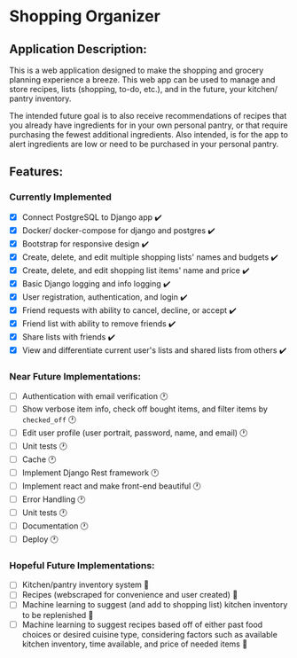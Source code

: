 # Shopping Organizer

## Application Description:
This is a web application designed to make the shopping and grocery planning experience a breeze. This web app can be used to manage and store recipes, lists (shopping, to-do, etc.), and in the future, your kitchen/ pantry inventory.

The intended future goal is to also receive recommendations of recipes that you already have ingredients for in your own personal pantry, or that require purchasing the fewest additional ingredients. Also intended, is for the app to alert ingredients are low or need to be purchased in your personal pantry.

## Features:

### Currently Implemented
- [x] Connect PostgreSQL to Django app :heavy_check_mark:
- [x] Docker/ docker-compose for django and postgres :heavy_check_mark:
- [x] Bootstrap for responsive design :heavy_check_mark:
- [x] Create, delete, and edit multiple shopping lists' names and budgets :heavy_check_mark:
- [x] Create, delete, and edit shopping list items' name and price :heavy_check_mark:
- [x] Basic Django logging and info logging :heavy_check_mark:
- [x] User registration, authentication, and login :heavy_check_mark:
- [x] Friend requests with ability to cancel, decline, or accept :heavy_check_mark:
- [x] Friend list with ability to remove friends :heavy_check_mark:
- [x] Share lists with friends :heavy_check_mark:
- [x] View and differentiate current user's lists and shared lists from others :heavy_check_mark:

### Near Future Implementations:
- [ ] Authentication with email verification :clock1:
- [ ] Show verbose item info, check off bought items, and filter items by `checked_off` :clock1:
- [ ] Edit user profile (user portrait, password, name, and email) :clock1:
- [ ] Unit tests :clock1:
- [ ] Cache :clock1:
- [ ] Implement Django Rest framework :clock1:
- [ ] Implement react and make front-end beautiful :clock1:
- [ ] Error Handling :clock1:
- [ ] Unit tests :clock1:
- [ ] Documentation :clock1:
- [ ] Deploy :clock1:

### Hopeful Future Implementations:
- [ ] Kitchen/pantry inventory system :thought_balloon:
- [ ] Recipes (webscraped for convenience and user created) :thought_balloon:
- [ ] Machine learning to suggest (and add to shopping list) kitchen inventory to be replenished :thought_balloon:
- [ ] Machine learning to suggest recipes based off of either past food choices or desired cuisine type, considering factors such as available kitchen inventory, time available, and price of needed items :thought_balloon:
